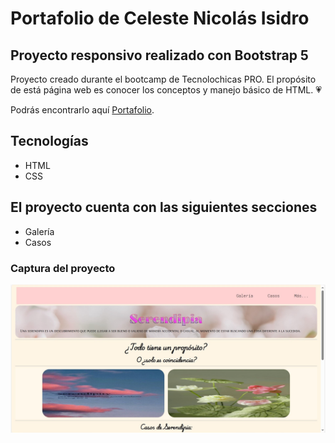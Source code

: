 # Portafolio de Celeste Nicolás Isidro
## Proyecto responsivo realizado con Bootstrap 5

Proyecto creado durante el bootcamp de Tecnolochicas PRO.
El propósito de está página web es conocer los conceptos y manejo básico de HTML. 💗

Podrás encontrarlo aquí [Portafolio](https://github.com/celestenis/primera-pagweb).

## Tecnologías

* HTML
* CSS

## El proyecto cuenta con las siguientes secciones

* Galería
* Casos


### Captura del proyecto

![Captura del proyecto](/media/captura.jpg)